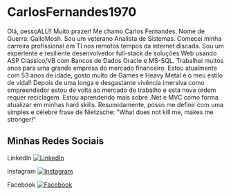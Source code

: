 # CarlosFernandes1970

Olá, pessoALL!!
Muito prazer! Me chamo Carlos Fernandes. Nome de Guerra: GalloMosh.
Sou um veterano Analista de Sistemas. Comecei minha carreira profissional em TI nos remotos tempos da internet discada. Sou um experiente e resiliente desenvolvedor full-stack de soluções Web usando ASP Clássico/VB com Bancos de Dados Oracle e MS-SQL. Trabalhei muitos anos para uma grande empresa do mercado financeiro.
Estou atualmente com 53 anos de idade, gosto muito de Games e Heavy Metal é o meu estilo de vida!!
Depois de uma longa e desgastante vivência imersiva como empreendedor estou de volta ao mercado de trabalho e esta nova ordem requer reciclagem.
Estou aprendendo mais sobre .Net e MVC como forma atualizar em minhas hard skills.
Resumidamente, posso me definir com uma simples e célebre frase de Nietzsche: "What does not kill me, makes me stronger!"



## Minhas Redes Sociais

LinkedIn [![LinkedIn](https://img.shields.io/badge/LinkedIn-000?style=for-the-badge&logo=linkedin&logoColor=0E76A8)](https://www.linkedin.com/in/carlos-e-a-ferandes/)

Instagram [![Instagram](https://img.shields.io/badge/Instagram-000?style=for-the-badge&logo=instagram)](https://www.instagram.com/gallomosh/)

Facebook [![Facebook](https://img.shields.io/badge/Instagram-000?style=for-the-badge&logo=facebook)](https://www.facebook.com/gallomosh/)

